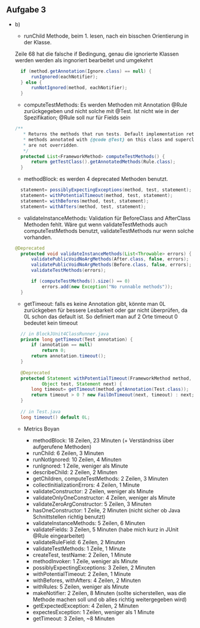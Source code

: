 ## Aufgabe 3

- b)
  - runChild Methode, beim 1. lesen, nach ein bisschen Orientierung in der Klasse.
  
  
  Zeile 68 hat die falsche if Bedingung, genau die ignorierte Klassen werden werden als ingnoriert bearbeitet und umgekehrt
  
  ```Java
    if (method.getAnnotation(Ignore.class) == null) {
		runIgnored(eachNotifier);
    } else {
	    runNotIgnored(method, eachNotifier);
	}
  ```
  - computeTestMethods: Es werden Methoden mit Annotation @Rule zurückgegeben und nicht solche mit @Test. Ist nicht wie in der Spezifikation; @Rule soll nur für Fields sein
  ```Java
  /**
	 * Returns the methods that run tests. Default implementation returns all
	 * methods annotated with {@code @Test} on this class and superclasses that
	 * are not overridden.
	 */
	protected List<FrameworkMethod> computeTestMethods() {
		return getTestClass().getAnnotatedMethods(Rule.class);
	}
  ```
  - methodBlock: es werden 4 deprecated
  Methoden benutzt.
  
  ```Java
    statement= possiblyExpectingExceptions(method, test, statement);
    statement= withPotentialTimeout(method, test, statement);
    statement= withBefores(method, test, statement);
	statement= withAfters(method, test, statement);
  ```
  
  - validateInstanceMethods: Validation für BeforeClass and AfterClass Methoden fehlt. Wäre gut wenn validateTestMethods auch computeTestMethods benutzt, validateTestMethods nur wenn solche vorhanden.
  
  ```Java
  @Deprecated
	protected void validateInstanceMethods(List<Throwable> errors) {
		validatePublicVoidNoArgMethods(After.class, false, errors);
		validatePublicVoidNoArgMethods(Before.class, false, errors);
		validateTestMethods(errors);

		if (computeTestMethods().size() == 0)
			errors.add(new Exception("No runnable methods"));
	}
  ```
  
  - getTimeout: falls es keine Annotation gibt, könnte man 0L zurückgeben für bessere Lesbarkeit oder gar nicht überprüfen, da 0L schon das default ist. So definiert man auf 2 Orte timeout 0 bedeutet kein timeout
  
  ```Java
    // in BlockJUnit4ClassRunner.java
    private long getTimeout(Test annotation) {
		if (annotation == null)
			return 0;
		return annotation.timeout();
	}
	
	@Deprecated
	protected Statement withPotentialTimeout(FrameworkMethod method,
			Object test, Statement next) {
		long timeout= getTimeout(method.getAnnotation(Test.class));
		return timeout > 0 ? new FailOnTimeout(next, timeout) : next;
	}
	
	// in Test.java
	long timeout() default 0L; 
  ```
  
  - Metrics Boyan
  
    - methodBlock: 18 Zeilen, 23 Minuten (+ Verständniss über aufgerufene Methoden)
    - runChild: 6 Zeilen, 3 Minuten
    - runNotIgnored: 10 Zeilen, 4 Minuten
    - runIgnored: 1 Zeile, weniger als Minute
    - describeChild: 2 Zeilen, 2 Minuten
    - getChildren, computeTestMethods: 2 Zeilen, 3 Minuten
    - collectInitializationErrors: 4 Zeilen, 1 Minute
    - validateConstructor: 2 Zeilen, weniger als Minute
    - validateOnlyOneConstructor: 4 Zeilen, weniger als Minute
    - validateZeroArgConstructor: 5 Zeilen, 3 Minuten
    - hasOneConstructor: 1 Zeile, 2 Minuten (nicht sicher ob Java Schnittstellen richtig benutzt)
    - validateInstanceMethods: 5 Zeilen, 6 Minuten
    - validateFields: 3 Zeilen, 5 Minuten (habe mich kurz in JUnit @Rule eingearbeitet)
    - validateRuleField: 6 Zeilen, 2 Minuten
    - validateTestMethods: 1 Zeile, 1 Minute
    - createTest, testName: 2 Zeilen, 1 Minute
    - methodInvoker: 1 Zeile, weniger als Minute
    - possiblyExpectingExceptions: 3 Zeilen, 2 Minuten
    - withPotentialTimeout: 2 Zeilen, 1 Minute
    - withBefores, withAfters: 4 Zeilen, 2 Minuten
    - withRules: 5 Zeilen, weniger als Minute
    - makeNotifier: 2 Zeilen, 8 Minuten (sollte sicherstellen, was die Methode machen soll und ob alles richtig weitergegeben wird)
    - getExpectedException: 4 Zeilen, 2 Minuten
    - expectesException: 1 Zeilen, weniger als 1 Minute
    - getTimeout: 3 Zeilen, ~8 Minuten
